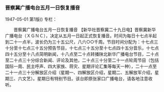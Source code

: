 ### 晋察冀广播电台五月一日恢复播音

1947-05-01
第1版()
专栏：

　　晋察冀广播电台五月一日恢复播音
    【新华社晋察冀二十九日电】晋察冀新华广播电台（ＸＧＮＣ），决定从五月一日起正式恢复播音。时间为每日十七点半起到二十一点半，波长仍为三十五公尺，八六○○千周。节目时间分配为：十七点三十分至十七点三十五分预告节目，十七点三十五分至十七点四十五分音乐，十七点四十五分至十八点简明新闻，十八点至二十点转播陕北新华广播电台节目，二十点至二十点三十分综合新闻、评论及其他，二十点三十分至二十一点轮周节目（包括国际一周、民主呼声、四大家族、蒋灾、星期评论汇集等每天一种），二十一点至二十一点三十分解放区介绍（星期一、四解放区介绍，星期二、五解放军介绍，星期三、六文艺）。星期日有特别节目。该台即原张家口广播电台，请各地注意收听。
